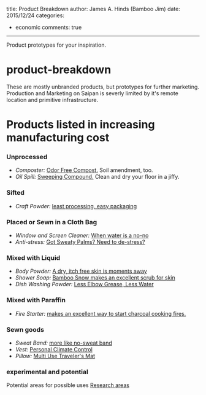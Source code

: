 title: Product Breakdown
author: James A. Hinds (Bamboo Jim)
date: 2015/12/24
categories:
 - economic
comments: true
---
Product prototypes for your inspiration.
<!-- excerpt -->
# product-breakdown

These are mostly unbranded products, but prototypes for further marketing.  Production and Marketing on Saipan is severly limited by it's remote location and primitive infrastructure.

# Products listed in increasing manufacturing cost

### Unprocessed
* *Composter:* [Odor Free Compost.](/products/raw/compost) Soil amendment, too.
* *Oil Spill:* [Sweeping Compound.](/products/raw/sweep) Clean and dry your floor in a jiffy.

### Sifted
* *Craft Powder:*  [least processing, easy packaging]( /products/household/craft-powder )

### Placed or Sewn in a Cloth Bag
* *Window and Screen Cleaner:* [When water is a no-no](/products/household/screen-cleaner)
* *Anti-stress:* [Got Sweaty Palms? Need to de-stress?](/products/soft-goods/sweaty-palm)

### Mixed with Liquid
* *Body Powder:* [A dry, itch free skin is moments away](/products/personal/body-powder)
* *Shower Soap:* [Bamboo Snow makes an excellent scrub for skin](/products/personal/shower-scrub)
* *Dish Washing Powder:* [Less Elbow Grease, Less Water](/products/household/dish-cleaner)

### Mixed with Paraffin
* *Fire Starter:* [makes an excellent way to start charcoal cooking fires. ](/products/household/charcoal-starter )

### Sewn goods
* *Sweat Band:* [more like no-sweat band](/products/soft-goods/sweat-band)
* *Vest:* [Personal Climate Control](/products/soft-goods/vest)
* *Pillow:* [Multi Use Traveler's Mat](/products/soft-goods/pillow)

### experimental and potential
Potential areas for possible uses [Research areas](/potential)

